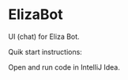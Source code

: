 # ElizaBot

UI (chat) for Eliza Bot.

Quik start instructions:

Open and run code in IntelliJ Idea.

